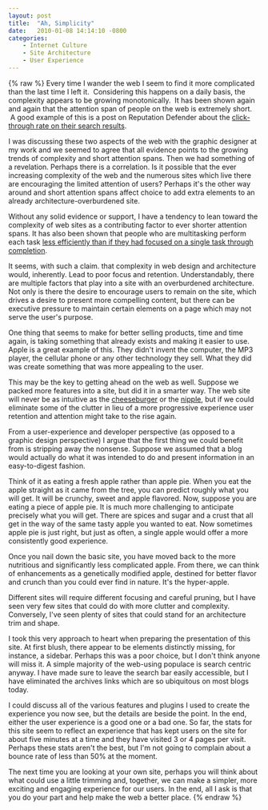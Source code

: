```yaml
---
layout: post
title:  "Ah, Simplicity"
date:   2010-01-08 14:14:10 -0800
categories:
    - Internet Culture
    - Site Architecture
    - User Experience
---
```

{% raw %}
Every time I wander the web I seem to find it more complicated than the last time I left it.  Considering this happens on a daily basis, the complexity appears to be growing monotonically.  It has been shown again and again that the attention span of people on the web is extremely short.  A good example of this is a post on Reputation Defender about the <a href="http://www.reputationdefenderblog.com/2008/06/16/the-short-attention-span-of-web-searchers-most-never-read-past-3-results/" target="_blank">click-through rate on their search results</a>.

I was discussing these two aspects of the web with the graphic designer at my work and we seemed to agree that all evidence points to the growing trends of complexity and short attention spans.  Then we had something of a revelation.  Perhaps there is a correlation. Is it possible that the ever increasing complexity of the web and the numerous sites which live there are encouraging the limited attention of users?  Perhaps it's the other way around and short attention spans affect choice to add extra elements to an already architecture-overburdened site.<!--more-->

Without any solid evidence or support, I have a tendency to lean toward the complexity of web sites as a contributing factor to ever shorter attention spans.  It has also been shown that people who are multitasking perform each task <a href="http://www.shmula.com/375/multi-tasking-leads-to-lower-productivity" target="_blank">less efficiently than if they had focused on a single task through completion</a>.

It seems, with such a claim. that complexity in web design and architecture would, inherently. Lead to poor focus and retention.  Understandably, there are multiple factors that play into a site with an overburdened architecture.  Not only is there the desire to encourage users to remain on the site, which drives a desire to present more compelling content, but there can be executive pressure to maintain certain elements on a page which may not serve the user's purpose.

One thing that seems to make for better selling products, time and time again, is taking something that already exists and making it easier to use.  Apple is a great example of this.  They didn't invent the computer, the MP3 player, the cellular phone or any other technology they sell.  What they did was create something that was more appealing to the user.

This may be the key to getting ahead on the web as well.  Suppose we packed more features into a site, but did it in a smarter way.  The web site will never be as intuitive as the <a href="http://informationarchitects.jp/the-interface-of-a-cheeseburger/" target="_blank">cheeseburger</a> or the <a href="http://www.greenend.org.uk/rjk/2002/08/nipple.html" target="_blank">nipple</a>, but if we could eliminate some of the clutter in lieu of a more progressive experience user retention and attention might take to the rise again.

From a user-experience and developer perspective (as opposed to a graphic design perspective) I argue that the first thing we could benefit from is stripping away the nonsense.  Suppose we assumed that a blog would actually do what it was intended to do and present information in an easy-to-digest fashion.

Think of it as eating a fresh apple rather than apple pie.  When you eat the apple straight as it came from the tree, you can predict roughly what you will get.  It will be crunchy, sweet and apple flavored.  Now, suppose you are eating a piece of apple pie.  It is much more challenging to anticipate precisely what you will get.  There are spices and sugar and a crust that all get in the way of the same tasty apple you wanted to eat.  Now sometimes apple pie is just right, but just as often, a single apple would offer a more consistently good experience.

Once you nail down the basic site, you have moved back to the more nutritious and significantly less complicated apple.  From there, we can think of enhancements as a genetically modified apple, destined for better flavor and crunch than you could ever find in nature.  It's the hyper-apple.

Different sites will require different focusing and careful pruning, but I have seen very few sites that could do with more clutter and complexity.  Conversely, I've seen plenty of sites that could stand for an architecture trim and shape.

I took this very approach to heart when preparing the presentation of this site.  At first blush, there appear to be elements distinctly missing, for instance, a sidebar.  Perhaps this was a poor choice, but I don't think anyone will miss it.  A simple majority of the web-using populace is search centric anyway.  I have made sure to leave the search bar easily accessible, but I have eliminated the archives links which are so ubiquitous on most blogs today.

I could discuss all of the various features and plugins I used to create the experience you now see, but the details are beside the point.  In the end, either the user experience is a good one or a bad one.  So far, the stats for this site seem to reflect an experience that has kept users on the site for about five minutes at a time and they have visited 3 or 4 pages per visit.  Perhaps these stats aren't the best, but I'm not going to complain about a bounce rate of less than 50% at the moment.

The next time you are looking at your own site, perhaps you will think about what could use a little trimming and, together, we can make a simpler, more exciting and engaging experience for our users.  In the end, all I ask is that you do your part and help make the web a better place.
{% endraw %}
    